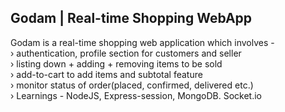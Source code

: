 <h2>Godam | Real-time Shopping WebApp</h2>
Godam is a real-time shopping web application which involves - <br/>
› authentication, profile section for customers and seller <br/>
› listing down + adding + removing items to be sold <br/>
› add-to-cart to add items and subtotal feature <br/>
› monitor status of order(placed, confirmed, delivered etc.) <br/>
› Learnings - NodeJS, Express-session, MongoDB. Socket.io <br/>
